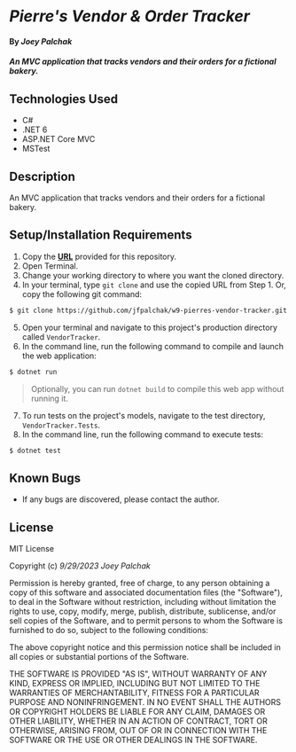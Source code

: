 # _Pierre's Vendor & Order Tracker_

#### By _Joey Palchak_

#### _An MVC application that tracks vendors and their orders for a fictional bakery._

## Technologies Used

* C#
* .NET 6
* ASP.NET Core MVC
* MSTest

## Description

An MVC application that tracks vendors and their orders for a fictional bakery.

## Setup/Installation Requirements

1. Copy the **[URL](https://github.com/jfpalchak/w9-pierres-vendor-tracker.git)** provided for this repository.
2. Open Terminal.
3. Change your working directory to where you want the cloned directory.
4. In your terminal, type `git clone` and use the copied URL from Step 1. Or, copy the following git command:
```bash
$ git clone https://github.com/jfpalchak/w9-pierres-vendor-tracker.git
```
5. Open your terminal and navigate to this project's production directory called `VendorTracker`.
6. In the command line, run the following command to compile and launch the web application:
   
```bash
$ dotnet run
```
> Optionally, you can run `dotnet build` to compile this web app without running it.

7. To run tests on the project's models, navigate to the test directory, `VendorTracker.Tests`.
8. In the command line, run the following command to execute tests:
```bash
$ dotnet test
```

## Known Bugs

* If any bugs are discovered, please contact the author.

## License

MIT License

Copyright (c) _9/29/2023_ _Joey Palchak_

Permission is hereby granted, free of charge, to any person obtaining a copy of this software and associated documentation files (the "Software"), to deal in the Software without restriction, including without limitation the rights to use, copy, modify, merge, publish, distribute, sublicense, and/or sell copies of the Software, and to permit persons to whom the Software is furnished to do so, subject to the following conditions:

The above copyright notice and this permission notice shall be included in all copies or substantial portions of the Software.

THE SOFTWARE IS PROVIDED "AS IS", WITHOUT WARRANTY OF ANY KIND, EXPRESS OR IMPLIED, INCLUDING BUT NOT LIMITED TO THE WARRANTIES OF MERCHANTABILITY, FITNESS FOR A PARTICULAR PURPOSE AND NONINFRINGEMENT. IN NO EVENT SHALL THE AUTHORS OR COPYRIGHT HOLDERS BE LIABLE FOR ANY CLAIM, DAMAGES OR OTHER LIABILITY, WHETHER IN AN ACTION OF CONTRACT, TORT OR OTHERWISE, ARISING FROM, OUT OF OR IN CONNECTION WITH THE SOFTWARE OR THE USE OR OTHER DEALINGS IN THE SOFTWARE.